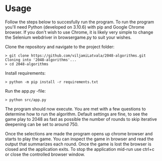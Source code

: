 # Usage

Follow the steps below to succesfully run the program. To run the program you'll need Python (developed on 3.10.6) with pip and Google Chrome browser. If you don't wish to use Chrome, it is likely very simple to change the Selenium webdriver in browsergame.py to suit your wishes.

Clone the repository and navigate to the project folder:

```
> git clone https://github.com/viljamiLatvala/2048-algorithms.git
Cloning into '2048-algorithms'...
> cd 2048-algorithms
```

Install requirements:

```
> python -m pip install -r requirements.txt
```

Run the app.py -file:

```
> python src/app.py
```

The program should now execute. You are met with a few questions to determine how to run the algorithm. Default settings are fine, to see the game play to 2048 as fast as possible the number of rounds to skip iterative deepening can be set to around 750.

Once the selections are made the program opens up chrome browser and starts to play the game. You can inspect the game in browser and read the output that summarizes each round. Once the game is lost the browser is closed and the application exits. To stop the application mid-run use ctrl+c or close the controlled browser window.
